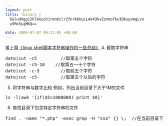 ```yaml
--- 
layout: post
title: !binary |
  bGludXggc2hlbGzohJrmnKzlrZfnrKbkuLLmk43kvZznmoTkuIDkupvmgLvn
  u5Mo5LqMKQ==

date: 2009-07-07 00:27:05 +08:00
---
```

接上篇<a href="http://blog.59trip.com/archives/52">《linux shell脚本字符串操作的一些总结》</a>
4. 截取字符串
<pre class=php name=code>date|cut -c5         //取第五个字符
date|cut -c5-10    //取第五～十个字符
date|cut -c-5        //取前五个字符
date|cut -c5-        //取第五个以后的字符</pre>

5. 将字符串与数字比较
例如，列出当前目录下大于1M的文件<!--more-->
<pre class=php name=code>ls -l|awk '{if($5>1000000) print $0}'</pre>

6. 查找目录下包含特定字符串的文件
<pre class=php name=code>find . -name "*.php" -exec grep -H "sso" {} \;  //在当前目录下，查找包含sso的php文件，并且列出文件名</pre>
